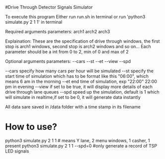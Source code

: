 #Drive Through Detector Signals Simulator

To execute this program
Either run run.sh in terminal or run 'python3 simulate.py 2 1 1' in terminal

Required arguments parameters:
arch1 arch2 arch3 

Explaination:
These are the specification of drive through windows, the first stop is arch1 windows, second stop is arch2 windows and so on...
Each parameter should be a int from 0 to 2, min of 0 and max of 2


Optional arguments parameters:
--cars   --st   --et   --view   --spd

--cars 		specify how many cars per hour will be simulated
--st 		specify the start time of simulation which has to be format like this "06:00", which means 6 am in the morning
--et 		end time of simulation, exp "22:00" 22:00 pm in evening
--view 		if set to be true, it will display more details of each drive through lane queues
--spd		speed up the simulation, default is 1 which will simulate in realtime,if set to be 0, it will generate data instantly

All data sare saved in /data folder with a time stamp in its filename


# How to use?

python3 simulate.py 2 1 1	# means Y lane, 2 menu windows, 1 casher, 1 present
python3 simulate.py 2 1 1 --spd=0	#only generate a record of TSP LED signals